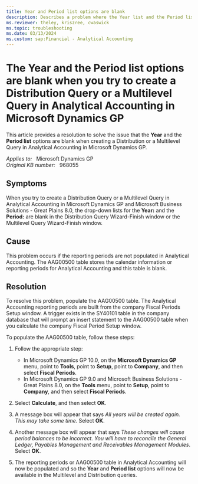 ```yaml
---
title: Year and Period list options are blank
description: Describes a problem where the Year list and the Period list are blank when you try to create a Distribution Query or a Multilevel Query in Analytical Accounting in Microsoft Dynamics GP.
ms.reviewer: theley, kriszree, cwaswick
ms.topic: troubleshooting
ms.date: 03/13/2024
ms.custom: sap:Financial - Analytical Accounting
---
```

# The Year and the Period list options are blank when you try to create a Distribution Query or a Multilevel Query in Analytical Accounting in Microsoft Dynamics GP

This article provides a resolution to solve the issue that the **Year** and the **Period list** options are blank when creating a Distribution or a Multilevel Query in Analytical Accounting in Microsoft Dynamics GP.

_Applies to:_ &nbsp; Microsoft Dynamics GP  
_Original KB number:_ &nbsp; 968055

## Symptoms

When you try to create a Distribution Query or a Multilevel Query in Analytical Accounting in Microsoft Dynamics GP and Microsoft Business Solutions - Great Plains 8.0, the drop-down lists for the **Year:** and the **Period:** are blank in the Distribution Query Wizard-Finish window or the Multilevel Query Wizard-Finish window.

## Cause

This problem occurs if the reporting periods are not populated in Analytical Accounting. The AAG00500 table stores the calendar information or reporting periods for Analytical Accounting and this table is blank.

## Resolution

To resolve this problem, populate the AAG00500 table. The Analytical Accounting reporting periods are built from the company Fiscal Periods Setup window. A trigger exists in the SY40101 table in the company database that will prompt an insert statement to the AAG00500 table when you calculate the company Fiscal Period Setup window.

To populate the AAG00500 table, follow these steps:

1. Follow the appropriate step:

    - In Microsoft Dynamics GP 10.0, on the **Microsoft Dynamics GP** menu, point to **Tools**, point to **Setup**, point to **Company**, and then select **Fiscal Periods**.
    - In Microsoft Dynamics GP 9.0 and Microsoft Business Solutions - Great Plains 8.0, on the **Tools** menu, point to **Setup**, point to **Company**, and then select **Fiscal Periods**.

2. Select **Calculate**, and then select **OK**.
3. A message box will appear that says *All years will be created again. This may take some time*. Select **OK**.

4. Another message box will appear that says *These changes will cause period balances to be incorrect. You will have to reconcile the General Ledger, Payables Management and Receivables Management Modules*. Select **OK**.

5. The reporting periods or AAG00500 table in Analytical Accounting will now be populated and so the **Year** and **Period list** options will now be available in the Multilevel and Distribution queries.
